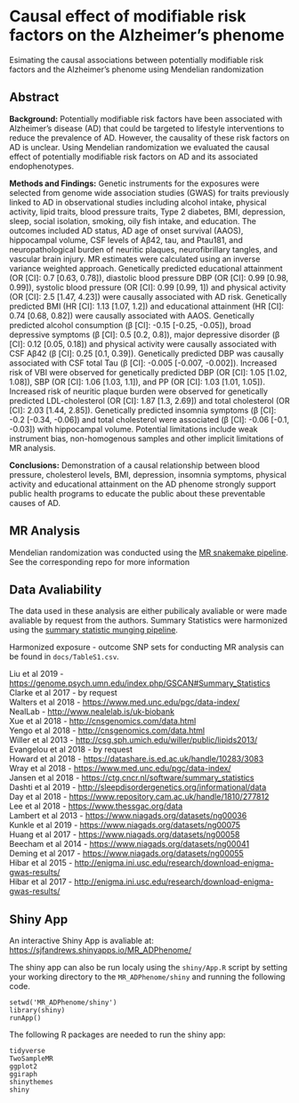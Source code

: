 # Causal effect of modifiable risk factors on the Alzheimer’s phenome
Esimating the causal associations between potentially modifiable risk factors and the Alzheimer’s phenome using Mendelian randomization

## Abstract
**Background:** Potentially modifiable risk factors have been associated with Alzheimer’s disease (AD) that could be targeted to lifestyle interventions to reduce the prevalence of AD. However, the causality of these risk factors on AD is unclear. Using Mendelian randomization we evaluated the causal effect of potentially modifiable risk factors on AD and its associated endophenotypes.

**Methods and Findings:** Genetic instruments for the exposures were selected from genome wide association studies (GWAS) for traits previously linked to AD in observational studies including alcohol intake, physical activity, lipid traits, blood pressure traits, Type 2 diabetes, BMI, depression, sleep, social isolation, smoking, oily fish intake, and education. The outcomes included AD status, AD age of onset survival (AAOS), hippocampal volume, CSF levels of Aβ42, tau, and Ptau181, and neuropathological burden of neuritic plaques, neurofibrillary tangles, and vascular brain injury. MR estimates were calculated using an inverse variance weighted approach. Genetically predicted educational attainment (OR [CI]: 0.7 [0.63, 0.78]),  diastolic blood pressure DBP  (OR [CI]: 0.99 [0.98, 0.99]), systolic blood pressure (OR [CI]: 0.99 [0.99, 1]) and physical activity (OR [CI]: 2.5 [1.47, 4.23]) were causally associated with AD risk. Genetically predicted BMI (HR [CI]: 1.13 [1.07, 1.2]) and educational attainment (HR [CI]: 0.74 [0.68, 0.82]) were causally associated with AAOS. Genetically predicted alcohol consumption (β [CI]: -0.15 [-0.25, -0.05]), broad depressive symptoms (β [CI]: 0.5 [0.2, 0.8]), major depressive disorder (β [CI]: 0.12 [0.05, 0.18]) and physical activity were causally associated with CSF Aβ42 (β [CI]: 0.25 [0.1, 0.39]). Genetically predicted DBP was causally associated with CSF total Tau (β [CI]: -0.005 [-0.007, -0.002]). Increased risk of VBI were observed for genetically predicted DBP (OR [CI]: 1.05 [1.02, 1.08]), SBP (OR [CI]: 1.06 [1.03, 1.1]), and PP (OR [CI]: 1.03 [1.01, 1.05]). Increased risk of neuritic plaque burden were observed for genetically predicted LDL-cholesterol (OR [CI]: 1.87 [1.3, 2.69]) and total cholesterol (OR [CI]: 2.03 [1.44, 2.85]). Genetically predicted insomnia symptoms (β [CI]: -0.2 [-0.34, -0.06]) and total cholesterol were associated (β [CI]: -0.06 [-0.1, -0.03]) with hippocampal volume. Potential limitations include weak instrument bias, non-homogenous samples and other implicit limitations of MR analysis.

**Conclusions:** Demonstration of a causal relationship between blood pressure, cholesterol levels, BMI, depression, insomnia symptoms, physical activity and educational attainment on the AD phenome strongly support public health programs to educate the public about these preventable causes of AD.

## MR Analysis
Mendelian randomization was conducted using the [MR snakemake pipeline](https://github.com/marcoralab/MRPipeline). See the corresponding repo for more information

## Data Avaliability
The data used in these analysis are either pubilicaly avaliable or were made avaliable by request from the authors. Summary Statistics were harmonized using the [summary statistic munging pipeline](https://github.com/marcoralab/sumstats_munger).

Harmonized exposure - outcome SNP sets for conducting MR analysis can be found in `docs/TableS1.csv`.


Liu et al 2019 - https://genome.psych.umn.edu/index.php/GSCAN#Summary_Statistics <br>
Clarke et al 2017 - by request <br>
Walters et al 2018 - https://www.med.unc.edu/pgc/data-index/ <br>
NealLab - http://www.nealelab.is/uk-biobank <br>
Xue et al 2018 - http://cnsgenomics.com/data.html <br>
Yengo et al 2018 - http://cnsgenomics.com/data.html <br>
Willer et al 2013 - http://csg.sph.umich.edu/willer/public/lipids2013/ <br>
Evangelou et al 2018 - by request <br>
Howard et al 2018 - https://datashare.is.ed.ac.uk/handle/10283/3083 <br>
Wray et al 2018 - https://www.med.unc.edu/pgc/data-index/ <br>
Jansen et al 2018 - https://ctg.cncr.nl/software/summary_statistics <br>
Dashti et al 2019 - http://sleepdisordergenetics.org/informational/data <br>
Day et al 2018 - https://www.repository.cam.ac.uk/handle/1810/277812 <br>
Lee et al 2018 - https://www.thessgac.org/data <br>
Lambert et al 2013 - https://www.niagads.org/datasets/ng00036 <br>
Kunkle et al 2019 - https://www.niagads.org/datasets/ng00075 <br>
Huang et al 2017 - https://www.niagads.org/datasets/ng00058 <br>
Beecham et al 2014 - https://www.niagads.org/datasets/ng00041 <br>
Deming et al 2017 - https://www.niagads.org/datasets/ng00055 <br>
Hibar et al 2015 - http://enigma.ini.usc.edu/research/download-enigma-gwas-results/ <br>
Hibar et al 2017 - http://enigma.ini.usc.edu/research/download-enigma-gwas-results/ <br>


## Shiny App
An interactive Shiny App is avaliable at: https://sjfandrews.shinyapps.io/MR_ADPhenome/

The shiny app can also be run localy using the `shiny/App.R` script by setting your working directory to the `MR_ADPhenome/shiny` and running the following code.

```
setwd('MR_ADPhenome/shiny')
library(shiny)
runApp()
```

The following R packages are needed to run the shiny app:
```
tidyverse
TwoSampleMR
ggplot2
ggiraph
shinythemes
shiny
```
